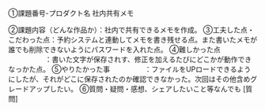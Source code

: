 ①課題番号-プロダクト名 社内共有メモ

②課題内容（どんな作品か）：社内で共有できるメモを作成。 
③工夫した点・こだわった点：予約システムと連動してメモを書き残せる点。また書いたメモが誰でも削除できないようにパスワードを入れた点。
④難しかった点 　　　　　 ：書いた文字が保存されす、修正を加えるたびにどこかが動作できなっかた点。
⑤やりたかった事　　　　　：ファイルをUPロードできるようにしたが、それがどこに保存されたのか確認できなかった。次回はその他含めグレードアップしたい。
⑥質問・疑問・感想、シェアしたいこと等なんでも [質問]
